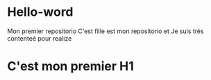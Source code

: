 # Hello-word
Mon premier repositorio
C'est fille est mon repositorio et Je suis trés contenteé pour realize
<h1>C'est mon premier H1</h1>
